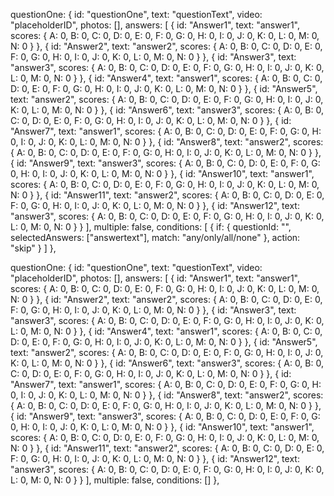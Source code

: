 questionOne: {
    id: "questionOne",
    text: "questionText",
    video: "placeholderID",
    photos: [],
    answers: [
      { id: "Answer1", text: "answer1", scores: { A: 0, B: 0, C: 0, D: 0, E: 0, F: 0, G: 0, H: 0, I: 0, J: 0, K: 0, L: 0, M: 0, N: 0 } },
      { id: "Answer2", text: "answer2", scores: { A: 0, B: 0, C: 0, D: 0, E: 0, F: 0, G: 0, H: 0, I: 0, J: 0, K: 0, L: 0, M: 0, N: 0 } },
      { id: "Answer3", text: "answer3", scores: { A: 0, B: 0, C: 0, D: 0, E: 0, F: 0, G: 0, H: 0, I: 0, J: 0, K: 0, L: 0, M: 0, N: 0 } },
      { id: "Answer4", text: "answer1", scores: { A: 0, B: 0, C: 0, D: 0, E: 0, F: 0, G: 0, H: 0, I: 0, J: 0, K: 0, L: 0, M: 0, N: 0 } },
      { id: "Answer5", text: "answer2", scores: { A: 0, B: 0, C: 0, D: 0, E: 0, F: 0, G: 0, H: 0, I: 0, J: 0, K: 0, L: 0, M: 0, N: 0 } },
      { id: "Answer6", text: "answer3", scores: { A: 0, B: 0, C: 0, D: 0, E: 0, F: 0, G: 0, H: 0, I: 0, J: 0, K: 0, L: 0, M: 0, N: 0 } },
      { id: "Answer7", text: "answer1", scores: { A: 0, B: 0, C: 0, D: 0, E: 0, F: 0, G: 0, H: 0, I: 0, J: 0, K: 0, L: 0, M: 0, N: 0 } },
      { id: "Answer8", text: "answer2", scores: { A: 0, B: 0, C: 0, D: 0, E: 0, F: 0, G: 0, H: 0, I: 0, J: 0, K: 0, L: 0, M: 0, N: 0 } },
      { id: "Answer9", text: "answer3", scores: { A: 0, B: 0, C: 0, D: 0, E: 0, F: 0, G: 0, H: 0, I: 0, J: 0, K: 0, L: 0, M: 0, N: 0 } },
      { id: "Answer10", text: "answer1", scores: { A: 0, B: 0, C: 0, D: 0, E: 0, F: 0, G: 0, H: 0, I: 0, J: 0, K: 0, L: 0, M: 0, N: 0 } },
      { id: "Answer11", text: "answer2", scores: { A: 0, B: 0, C: 0, D: 0, E: 0, F: 0, G: 0, H: 0, I: 0, J: 0, K: 0, L: 0, M: 0, N: 0 } },
      { id: "Answer12", text: "answer3", scores: { A: 0, B: 0, C: 0, D: 0, E: 0, F: 0, G: 0, H: 0, I: 0, J: 0, K: 0, L: 0, M: 0, N: 0 } }
    ],
    multiple: false,
    conditions: [
      {
        if: {
          questionId: "",
          selectedAnswers: ["answertext"],
          match: "any/only/all/none"
        },
        action: "skip"
      }
    ]
  },


  questionOne: {
    id: "questionOne",
    text: "questionText",
    video: "placeholderID",
    photos: [],
    answers: [
      { id: "Answer1", text: "answer1", scores: { A: 0, B: 0, C: 0, D: 0, E: 0, F: 0, G: 0, H: 0, I: 0, J: 0, K: 0, L: 0, M: 0, N: 0 } },
      { id: "Answer2", text: "answer2", scores: { A: 0, B: 0, C: 0, D: 0, E: 0, F: 0, G: 0, H: 0, I: 0, J: 0, K: 0, L: 0, M: 0, N: 0 } },
      { id: "Answer3", text: "answer3", scores: { A: 0, B: 0, C: 0, D: 0, E: 0, F: 0, G: 0, H: 0, I: 0, J: 0, K: 0, L: 0, M: 0, N: 0 } },
      { id: "Answer4", text: "answer1", scores: { A: 0, B: 0, C: 0, D: 0, E: 0, F: 0, G: 0, H: 0, I: 0, J: 0, K: 0, L: 0, M: 0, N: 0 } },
      { id: "Answer5", text: "answer2", scores: { A: 0, B: 0, C: 0, D: 0, E: 0, F: 0, G: 0, H: 0, I: 0, J: 0, K: 0, L: 0, M: 0, N: 0 } },
      { id: "Answer6", text: "answer3", scores: { A: 0, B: 0, C: 0, D: 0, E: 0, F: 0, G: 0, H: 0, I: 0, J: 0, K: 0, L: 0, M: 0, N: 0 } },
      { id: "Answer7", text: "answer1", scores: { A: 0, B: 0, C: 0, D: 0, E: 0, F: 0, G: 0, H: 0, I: 0, J: 0, K: 0, L: 0, M: 0, N: 0 } },
      { id: "Answer8", text: "answer2", scores: { A: 0, B: 0, C: 0, D: 0, E: 0, F: 0, G: 0, H: 0, I: 0, J: 0, K: 0, L: 0, M: 0, N: 0 } },
      { id: "Answer9", text: "answer3", scores: { A: 0, B: 0, C: 0, D: 0, E: 0, F: 0, G: 0, H: 0, I: 0, J: 0, K: 0, L: 0, M: 0, N: 0 } },
      { id: "Answer10", text: "answer1", scores: { A: 0, B: 0, C: 0, D: 0, E: 0, F: 0, G: 0, H: 0, I: 0, J: 0, K: 0, L: 0, M: 0, N: 0 } },
      { id: "Answer11", text: "answer2", scores: { A: 0, B: 0, C: 0, D: 0, E: 0, F: 0, G: 0, H: 0, I: 0, J: 0, K: 0, L: 0, M: 0, N: 0 } },
      { id: "Answer12", text: "answer3", scores: { A: 0, B: 0, C: 0, D: 0, E: 0, F: 0, G: 0, H: 0, I: 0, J: 0, K: 0, L: 0, M: 0, N: 0 } }
    ],
    multiple: false,
    conditions: []
  },